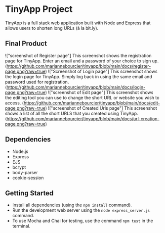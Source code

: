 # TinyApp Project

TinyApp is a full stack web application built with Node and Express that allows users to shorten long URLs (à la bit.ly).

## Final Product

!["screenshot of Register page"] This screenshot shows the registration page for TinyApp. Enter an email and a password of your choice to sign up. (https://github.com/mariannebourcier/tinyapp/blob/main/docs/register-page.png?raw=true)
!["Screenshot of Login page"]
This screenshot shows the login page for TinyApp. Simply log back in using the same email and password used for registration.(https://github.com/mariannebourcier/tinyapp/blob/main/docs/login-page.png?raw=true)
!["screenshot of Edit page"]
This screenshot shows the editing tool you can use to change the short URL or website you wish to access. (https://github.com/mariannebourcier/tinyapp/blob/main/docs/edit-page.png?raw=true)
!["screenshot of Created Urls page"] This screenshot shows a list of all the short URLS that you created using TinyApp.(https://github.com/mariannebourcier/tinyapp/blob/main/docs/url-creation-page.png?raw=true)

## Dependencies

- Node.js
- Express
- EJS
- bcrypt
- body-parser
- cookie-session


## Getting Started

- Install all dependencies (using the `npm install` command).
- Run the development web server using the `node express_server.js` command.
- To use Mocha and Chai for testing, use the command `npm test` in the terminal.